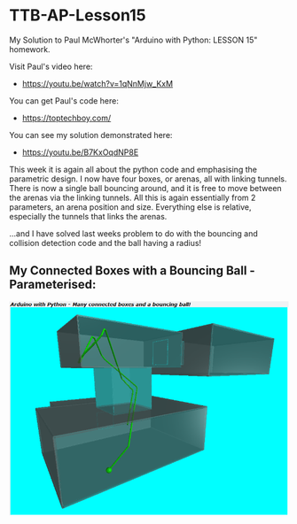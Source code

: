 # TTB-AP-Lesson15
My Solution to Paul McWhorter's "Arduino with Python: LESSON 15" homework.

Visit Paul's video here:
 - https://youtu.be/watch?v=1qNnMjw_KxM

You can get Paul's code here:
 - https://toptechboy.com/

You can see my solution demonstrated here:
 - https://youtu.be/B7KxOqdNP8E

This week it is again all about the python code and emphasising the parametric design. I now have four boxes, or arenas, all with linking tunnels. There is now a single ball bouncing around, and it is free to move between the arenas via the linking tunnels. All this is again essentially from 2 parameters, an arena position and size. Everything else is relative, especially the tunnels that links the arenas.

...and I have solved last weeks problem to do with the bouncing and collision detection code and the ball having a radius!

## My Connected Boxes with a Bouncing Ball - Parameterised:
![](myConnectedBoxesWithABallL15-Parameterised.png)
